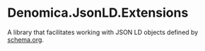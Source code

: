 # Denomica.JsonLD.Extensions
A library that facilitates working with JSON LD objects defined by [schema.org](https://schema.org).
